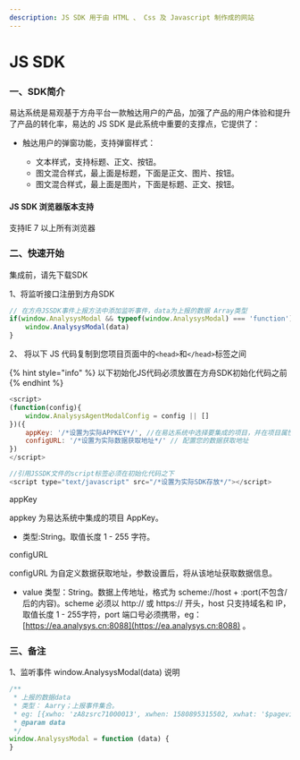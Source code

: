 ```yaml
---
description: JS SDK 用于由 HTML 、 Css 及 Javascript 制作成的网站
---
```


# JS SDK

### 一、SDK简介

易达系统是易观基于方舟平台一款触达用户的产品，加强了产品的用户体验和提升了产品的转化率，易达的 JS SDK 是此系统中重要的支撑点，它提供了：

* 触达用户的弹窗功能，支持弹窗样式：

  * 文本样式，支持标题、正文、按钮。
  * 图文混合样式，最上面是标题，下面是正文、图片、按钮。
  * 图文混合样式，最上面是图片，下面是标题、正文、按钮。

####  JS SDK 浏览器版本支持

支持IE 7 以上所有浏览器

### 二、快速开始

集成前，请先下载SDK

   1、将监听接口注册到方舟SDK

```javascript
// 在方舟JSSDK事件上报方法中添加监听事件，data为上报的数据 Array类型
if(window.AnalysysModal && typeof(window.AnalysysModal) === 'function') {
    window.AnalysysModal(data)
}
```

   2、 将以下 JS 代码复制到您项目页面中的`<head>`和`</head>`标签之间

{% hint style="info" %}
以下初始化JS代码必须放置在方舟SDK初始化代码之前
{% endhint %}

```javascript
<script>
(function(config){
    window.AnalysysAgentModalConfig = config || []
})({
    appKey: '/*设置为实际APPKEY*/', //在易达系统中选择要集成的项目，并在项目属性中查看AppKey
    configURL: '/*设置为实际数据获取地址*/' // 配置您的数据获取地址
})
</script>

//引用JSSDK文件的script标签必须在初始化代码之下
<script type="text/javascript" src="/*设置为实际SDK存放*/"></script>
```

appKey

appkey 为易达系统中集成的项目 AppKey。

* 类型:String。取值长度 1 - 255 字符。

configURL

configURL 为自定义数据获取地址，参数设置后，将从该地址获取数据信息。

* value 类型：String。数据上传地址，格式为 scheme://host + :port\(不包含/后的内容\)。scheme 必须以 http:// 或 https:// 开头，host 只支持域名和 IP，取值长度 1 - 255字符，port 端口号必须携带，eg：[https://ea.analysys.cn:8088](https://ea.analysys.cn:8088) 。

### 三、备注

1、监听事件 window.AnalysysModal\(data\) 说明

```javascript
/**
 * 上报的数据data
 * 类型： Aarry；上报事件集合。
 * eg: [{xwho: 'zA8zsrc71000013', xwhen: 1580895315502, xwhat: '$pageview', xcontext: {$url: 'https://ea.analysys.cn:8088'} }]
 * @param data
 */
window.AnalysysModal = function (data) {
}
```

### 















